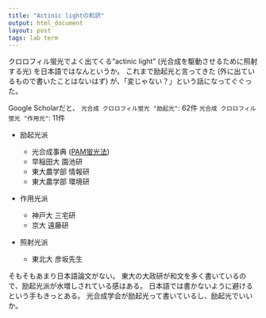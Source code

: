 ```yaml
---
title: "Actinic lightの和訳"
output: html_document
layout: post
tags: lab term
---
```


クロロフィル蛍光でよく出てくる“actinic light” (光合成を駆動させるために照射する光) を日本語ではなんというか。
これまで励起光と言ってきた (外に出ているもので書いたことはないはず) が、「変じゃない？」という話になってぐぐった。

Google Scholarだと、
`光合成 クロロフィル蛍光 "励起光"`: 62件
`光合成 クロロフィル蛍光 "作用光"`: 11件

- 励起光派
    - 光合成事典 ([PAM蛍光法](http://photosyn.jp/pwiki/index.php?PAM%E8%9B%8D%E5%85%89%E6%B3%95))
    - 早稲田大 園池研
    - 東大農学部 情報研
    - 東大農学部 環境研

- 作用光派
    - 神戸大 三宅研
    - 京大 遠藤研

- 照射光派
    - 東北大 彦坂先生

そもそもあまり日本語論文がない。
東大の大政研が和文を多く書いているので、励起光派が水増しされている感はある。
日本語では書かないように避けるという手もきっとある。
光合成学会が励起光って書いているし、励起光でいいか。
